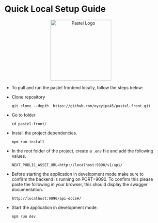 # Quick Local Setup Guide

<p align="center">
    <img src="./pastel-logo.svg" alt="Pastel Logo" width="200" height="200" />
</p>

- To pull and run the pastel frontend locally, follow the steps below:

- Clone repository

  ```
  git clone --depth  https://github.com/oyeyipo45/pastel-front.git
  ```

- Go to folder

  ```
  cd pastel-front/
  ```

* Install the project dependencies.
  ```
  npm run install
  ```

* In the root folder of the project, create a `.env` file and add the following values.
  ```
  NEXT_PUBLIC_ASSET_URL=http://localhost:9090/v1/api/
  ```

* Before starting the application in development mode make sure to confirm the backend is running on PORT=9090. To confirm this please     paste   the following in your browser, this should display the swagger documentation.
  ```
  http://localhost:9090/api-docs#/
  ```


* Start the application in development mode.
  ```
  npm run dev
  ```
